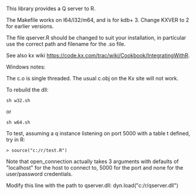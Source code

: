 
This library provides a Q server to R.

The Makefile works on l64/l32/m64, and is for kdb+ 3. Change KXVER to 2 for earlier versions.

The file qserver.R should be changed to suit your installation, in particular use the correct path and filename for the .so file.

See also kx wiki https://code.kx.com/trac/wiki/Cookbook/IntegratingWithR.


Windows notes:

The c.o is single threaded. The usual c.obj on the Kx site will not work.

To rebuild the dll:
```
sh w32.sh
```
or 
```
sh w64.sh 
```
To test, assuming a q instance listening on port 5000 with a table t defined, try in R:
```
> source("c:/r/test.R")
```
Note that open_connection actually takes 3 arguments with defaults of "localhost" for the host to connect to, 5000 for the port and none for the user/password credentials.

Modify this line with the path to qserver.dll:
dyn.load("c:/r/qserver.dll")

